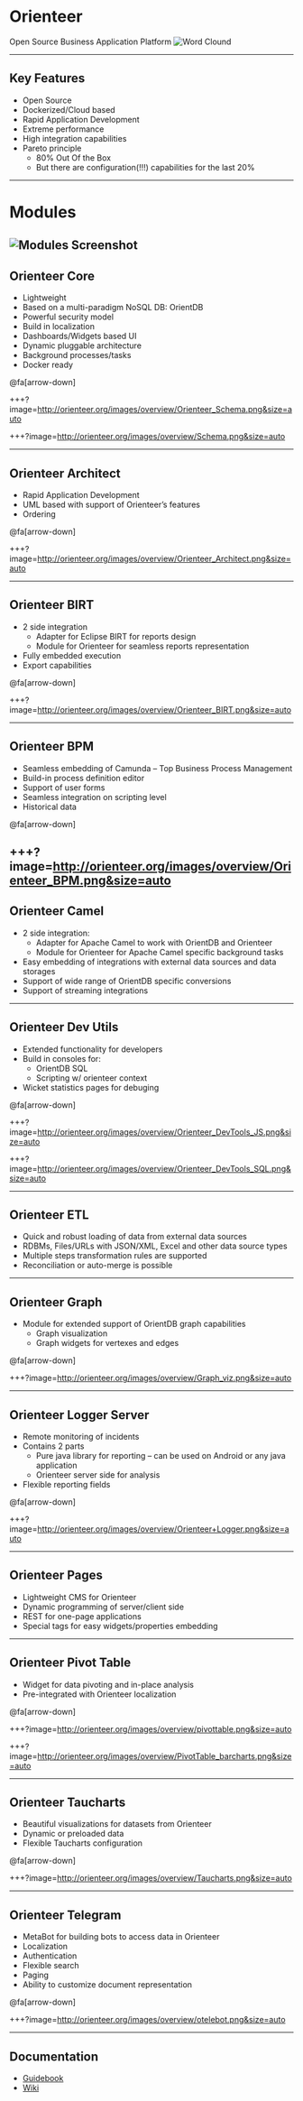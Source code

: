 # Orienteer

Open Source Business Application Platform
![Word Clound](http://orienteer.org/images/wordcloud.png)

---

## Key Features

- Open Source
- Dockerized/Cloud based
- Rapid Application Development
- Extreme performance
- High integration capabilities
- Pareto principle
    - 80% Out Of the Box
    - But there are configuration(!!!) capabilities for the last 20%

---

# Modules

![Modules Screenshot](http://orienteer.org/images/overview/Collage2_cond.png)
---

## Orienteer Core

- Lightweight
- Based on a multi-paradigm NoSQL DB: OrientDB
- Powerful security model
- Build in localization
- Dashboards/Widgets based UI
- Dynamic pluggable architecture
- Background processes/tasks
- Docker ready

@fa[arrow-down]

+++?image=http://orienteer.org/images/overview/Orienteer_Schema.png&size=auto

+++?image=http://orienteer.org/images/overview/Schema.png&size=auto

---

## Orienteer Architect

- Rapid Application Development
- UML based with support  of Orienteer’s features
- Ordering

@fa[arrow-down]

+++?image=http://orienteer.org/images/overview/Orienteer_Architect.png&size=auto

---
## Orienteer BIRT

- 2 side integration
    - Adapter for Eclipse BIRT for reports design
    - Module for Orienteer for seamless reports representation
- Fully embedded execution
- Export capabilities

@fa[arrow-down]

+++?image=http://orienteer.org/images/overview/Orienteer_BIRT.png&size=auto

---
## Orienteer BPM

- Seamless embedding of Camunda – Top Business Process Management
- Build-in process definition editor
- Support of user forms
- Seamless integration on scripting level
- Historical data

@fa[arrow-down]

+++?image=http://orienteer.org/images/overview/Orienteer_BPM.png&size=auto
---
## Orienteer Camel

- 2 side integration:
    - Adapter for Apache Camel to work with OrientDB and Orienteer
    - Module for Orienteer for Apache Camel specific background tasks
- Easy embedding of integrations with external data sources and data storages
- Support of wide range of OrientDB specific conversions
- Support of streaming integrations

---
## Orienteer Dev Utils

- Extended functionality for developers
- Build in consoles for:
    - OrientDB SQL
    - Scripting w/ orienteer context
- Wicket statistics pages for debuging

@fa[arrow-down]

+++?image=http://orienteer.org/images/overview/Orienteer_DevTools_JS.png&size=auto

+++?image=http://orienteer.org/images/overview/Orienteer_DevTools_SQL.png&size=auto

---
## Orienteer ETL

- Quick and robust loading of data from external data sources
- RDBMs, Files/URLs with JSON/XML, Excel and other data source types
- Multiple steps transformation rules are supported
- Reconciliation or auto-merge is possible

---
## Orienteer Graph

- Module for extended support of OrientDB graph capabilities
    - Graph visualization
    - Graph widgets for vertexes and edges

@fa[arrow-down]

+++?image=http://orienteer.org/images/overview/Graph_viz.png&size=auto

---
## Orienteer Logger Server

- Remote monitoring of incidents
- Contains 2 parts
    - Pure java library for reporting – can be used on Android or any java application
    - Orienteer server side for analysis
- Flexible reporting fields

@fa[arrow-down]

+++?image=http://orienteer.org/images/overview/Orienteer+Logger.png&size=auto

---
## Orienteer Pages

- Lightweight CMS for Orienteer
- Dynamic programming of server/client side
- REST for one-page applications
- Special tags for easy widgets/properties embedding

---
## Orienteer Pivot Table

- Widget for data pivoting and in-place analysis
- Pre-integrated with Orienteer localization

@fa[arrow-down]

+++?image=http://orienteer.org/images/overview/pivottable.png&size=auto

+++?image=http://orienteer.org/images/overview/PivotTable_barcharts.png&size=auto

---
## Orienteer Taucharts

- Beautiful visualizations for datasets from Orienteer
- Dynamic or preloaded data
- Flexible Taucharts configuration

@fa[arrow-down]

+++?image=http://orienteer.org/images/overview/Taucharts.png&size=auto

---
## Orienteer Telegram

- MetaBot for building bots to access data in Orienteer
- Localization
- Authentication
- Flexible search
- Paging
- Ability to customize document representation

@fa[arrow-down]

+++?image=http://orienteer.org/images/overview/otelebot.png&size=auto

---
## Documentation

- [Guidebook](https://orienteer.gitbooks.io/orienteer/content/)
- [Wiki](https://github.com/OrienteerBAP/Orienteer/wiki)
